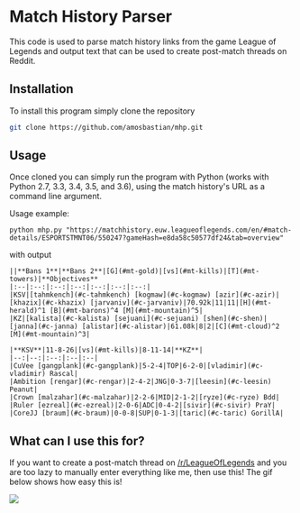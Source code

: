 Match History Parser
====================

This code is used to parse match history links from the game League of Legends and output text that can be used to create post-match threads on Reddit.

Installation
--------------------
To install this program simply clone the repository

```bash
git clone https://github.com/amosbastian/mhp.git
```
Usage
--------------------
Once cloned you can simply run the program with Python (works with Python 2.7, 3.3, 3.4, 3.5, and 3.6), using the match history's URL as a command line argument.

Usage example:

```
python mhp.py "https://matchhistory.euw.leagueoflegends.com/en/#match-details/ESPORTSTMNT06/550247?gameHash=e8da58c50577df24&tab=overview"
```

with output

```
||**Bans 1**|**Bans 2**|[G](#mt-gold)|[vs](#mt-kills)|[T](#mt-towers)|**Objectives**
|:--|:--:|:--:|:--:|:--:|:--:|:--:|
|KSV|[tahmkench](#c-tahmkench) [kogmaw](#c-kogmaw) [azir](#c-azir)|[khazix](#c-khazix) [jarvaniv](#c-jarvaniv)|70.92k|11|11|[H](#mt-herald)^1 [B](#mt-barons)^4 [M](#mt-mountain)^5|
|KZ|[kalista](#c-kalista) [sejuani](#c-sejuani) [shen](#c-shen)|[janna](#c-janna) [alistar](#c-alistar)|61.08k|8|2|[C](#mt-cloud)^2 [M](#mt-mountain)^3|

|**KSV**|11-8-26|[vs](#mt-kills)|8-11-14|**KZ**|
|--:|--:|:--:|:--|:--|
|CuVee [gangplank](#c-gangplank)|5-2-4|TOP|6-2-0|[vladimir](#c-vladimir) Rascal|
|Ambition [rengar](#c-rengar)|2-4-2|JNG|0-3-7|[leesin](#c-leesin) Peanut|
|Crown [malzahar](#c-malzahar)|2-2-6|MID|2-1-2|[ryze](#c-ryze) Bdd|
|Ruler [ezreal](#c-ezreal)|2-0-6|ADC|0-4-2|[sivir](#c-sivir) PraY|
|CoreJJ [braum](#c-braum)|0-0-8|SUP|0-1-3|[taric](#c-taric) GorillA|
```
What can I use this for?
--------------------
If you want to create a post-match thread on [/r/LeagueOfLegends](https://www.reddit.com/r/leagueoflegends/) and you are too lazy to manually enter everything like me, then use this! The gif below shows how easy this is!

![](https://i.imgur.com/CNeO6G7.gif)
